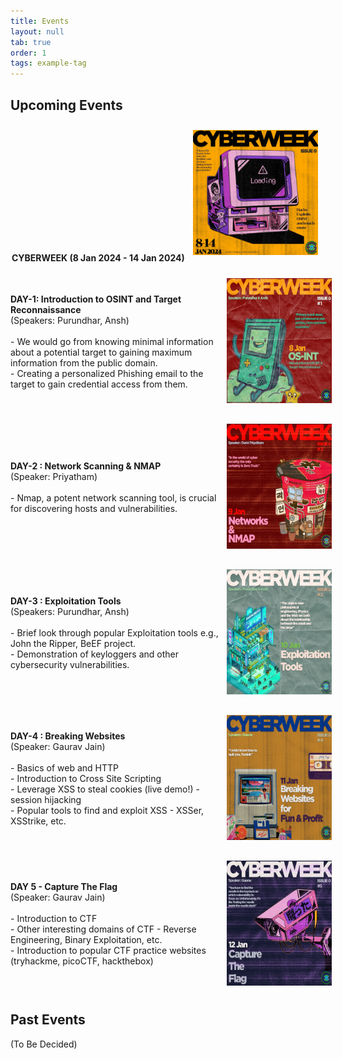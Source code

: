 ```yaml
---
title: Events
layout: null
tab: true
order: 1
tags: example-tag
---
```


## Upcoming Events

 <p align="center"> <strong> CYBERWEEK (8 Jan 2024 - 14 Jan 2024) </strong>
  <img src="assets/images/CyberWeeklogo.jpeg" alt="Logo" height="200" width="200" style="margin: 10px;"/> 
 </p>

<div style="display: flex; align-items: center; margin-bottom: 10px;">
  <div style="flex: 2;">
    <strong> DAY-1: Introduction to OSINT and Target Reconnaissance  </strong><br>
    (Speakers: Purundhar, Ansh)<br><br>
    - We would go from knowing minimal information about a potential target to gaining maximum information from the public domain. <br>
    - Creating a personalized Phishing email to the target to gain credential access from them.
  </div>
  <div style="flex: 1; text-align: center;">
    <img src="assets/images/os-init 8jan.jpeg" alt="OSINT" height="200" width="200" style="margin: 10px;"/>
  </div>
</div>

<div style="display: flex; align-items: center; margin-bottom: 10px;">
  <div style="flex: 2;">
    <strong> DAY-2 : Network Scanning & NMAP </strong><br>
    (Speaker: Priyatham) <br><br>
    - Nmap, a potent network scanning tool, is crucial for discovering hosts and vulnerabilities.
  </div>
  <div style="flex: 1; text-align: center;">
    <img src="assets/images/network.jpeg" alt="Network Scanning" height="200" width="200" style="margin: 10px;"/>
  </div>
</div>

<div style="display: flex; align-items: center; margin-bottom: 10px;">
  <div style="flex: 2;">
    <strong> DAY-3 : Exploitation Tools </strong><br>
    (Speakers: Purundhar, Ansh)<br><br>
    - Brief look through popular Exploitation tools e.g., John the Ripper, BeEF project. <br>
    - Demonstration of keyloggers and other cybersecurity vulnerabilities.
  </div>
  <div style="flex: 1; text-align: center;">
    <img src="assets/images/exploitation.jpeg" alt="Exploitation Tools" height="200" width="200" style="margin: 10px;"/>
  </div>
</div>

<div style="display: flex; align-items: center; margin-bottom: 10px;">
  <div style="flex: 2;">
    <strong> DAY-4 : Breaking Websites </strong><br>
      (Speaker: Gaurav Jain) <br><br>
    - Basics of web and HTTP <br>
    - Introduction to Cross Site Scripting <br>
    - Leverage XSS to steal cookies (live demo!) - session hijacking <br>
    - Popular tools to find and exploit XSS - XSSer, XSStrike, etc.
  </div>
  <div style="flex: 1; text-align: center;">
    <img src="assets/images/breakingWebsite.jpeg" alt="Web" height="200" width="200" style="margin: 10px;"/>
  </div>
</div>

<div style="display: flex; align-items: center; margin-bottom: 10px;">
  <div style="flex: 2;">
    <strong> DAY 5 - Capture The Flag </strong> <br>
      (Speaker: Gaurav Jain) <br><br>
    - Introduction to CTF <br>
    - Other interesting domains of CTF - Reverse Engineering, Binary Exploitation, etc. <br>
    - Introduction to popular CTF practice websites (tryhackme, picoCTF, hackthebox)
  </div>
  <div style="flex: 1; text-align: center;">
    <img src="assets/images/ctf.jpeg" alt="CTF" height="200" width="200" style="margin: 10px;"/>
  </div>
</div>

## Past Events

(To Be Decided)
